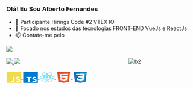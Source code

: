### Olá! Eu Sou Alberto Fernandes

- 🔭 Participante Hirings Code #2 VTEX IO
- :rocket: Focado nos estudos das tecnologias FRONT-END VueJs e ReactJs
- 📫 Contate-me pelo 

<a href="https://www.linkedin.com/in/albertohfernandes/" target="_blank"><img src="https://img.shields.io/badge/-LinkedIn-%230077B5?style=for-the-badge&logo=linkedin&logoColor=white" target="_blank"></a>

<div>
  <a href="https://github.com/albertohf">
  <img height="180em" src="https://github-readme-stats.vercel.app/api?username=albertohf&show_icons=true&theme=dark&include_all_commits=true&count_private=true"/>
  <img height="180em" src="https://github-readme-stats.vercel.app/api/top-langs/?username=albertohf&layout=compact&langs_count=7&theme=dark"/>
  <img align="right" alt="b2" height="160" width="180" src="https://i.picasion.com/pic91/70b48e9ce3af8a9fe81b7b930c143aaa.gif">
</div>
</div>
  
<div style="display: inline_block"><br>
  <img align="center" height="30" width="40" src="https://raw.githubusercontent.com/devicons/devicon/master/icons/javascript/javascript-plain.svg">
  <img align="center" height="30" width="40" src="https://raw.githubusercontent.com/devicons/devicon/master/icons/typescript/typescript-plain.svg">
  <img align="center" height="30" width="40" src="https://raw.githubusercontent.com/devicons/devicon/master/icons/react/react-original.svg">
  <img align="center" height="30" width="40" src="https://raw.githubusercontent.com/devicons/devicon/master/icons/html5/html5-original.svg">
  <img align="center" height="30" width="40" src="https://raw.githubusercontent.com/devicons/devicon/master/icons/css3/css3-original.svg">
 

